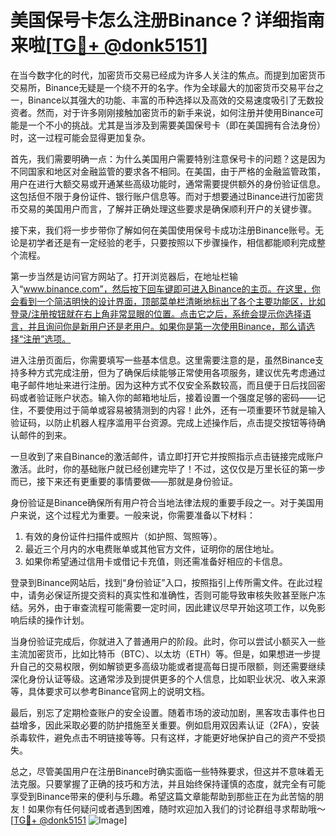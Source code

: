 # 美国保号卡怎么注册Binance？详细指南来啦[[TG💪+ @donk5151](https://t.me/s/donk5151)]

在当今数字化的时代，加密货币交易已经成为许多人关注的焦点。而提到加密货币交易所，Binance无疑是一个绕不开的名字。作为全球最大的加密货币交易平台之一，Binance以其强大的功能、丰富的币种选择以及高效的交易速度吸引了无数投资者。然而，对于许多刚刚接触加密货币的新手来说，如何注册并使用Binance可能是一个不小的挑战。尤其是当涉及到需要美国保号卡（即在美国拥有合法身份）时，这一过程可能会显得更加复杂。

首先，我们需要明确一点：为什么美国用户需要特别注意保号卡的问题？这是因为不同国家和地区对金融监管的要求各不相同。在美国，由于严格的金融监管政策，用户在进行大额交易或开通某些高级功能时，通常需要提供额外的身份验证信息。这包括但不限于身份证件、银行账户信息等。而对于想要通过Binance进行加密货币交易的美国用户而言，了解并正确处理这些要求是确保顺利开户的关键步骤。

接下来，我们将一步步带你了解如何在美国使用保号卡成功注册Binance账号。无论是初学者还是有一定经验的老手，只要按照以下步骤操作，相信都能顺利完成整个流程。

第一步当然是访问官方网站了。打开浏览器后，在地址栏输入“www.binance.com”，然后按下回车键即可进入Binance的主页。在这里，你会看到一个简洁明快的设计界面，顶部菜单栏清晰地标出了各个主要功能区，比如登录/注册按钮就在右上角非常显眼的位置。点击它之后，系统会提示你选择语言，并且询问你是新用户还是老用户。如果你是第一次使用Binance，那么请选择“注册”选项。

进入注册页面后，你需要填写一些基本信息。这里需要注意的是，虽然Binance支持多种方式完成注册，但为了确保后续能够正常使用各项服务，建议优先考虑通过电子邮件地址来进行注册。因为这种方式不仅安全系数较高，而且便于日后找回密码或者验证账户状态。输入你的邮箱地址后，接着设置一个强度足够的密码——记住，不要使用过于简单或容易被猜测到的内容！此外，还有一项重要环节就是输入验证码，以防止机器人程序滥用平台资源。完成上述操作后，点击提交按钮等待确认邮件的到来。

一旦收到了来自Binance的激活邮件，请立即打开它并按照指示点击链接完成账户激活。此时，你的基础账户就已经创建完毕了！不过，这仅仅是万里长征的第一步而已，接下来还有更重要的事情要做——那就是身份验证。

身份验证是Binance确保所有用户符合当地法律法规的重要手段之一。对于美国用户来说，这个过程尤为重要。一般来说，你需要准备以下材料：

1. 有效的身份证件扫描件或照片（如护照、驾照等）。
2. 最近三个月内的水电费账单或其他官方文件，证明你的居住地址。
3. 如果你希望通过信用卡或借记卡充值，则还需准备好相应的卡信息。

登录到Binance网站后，找到“身份验证”入口，按照指引上传所需文件。在此过程中，请务必保证所提交资料的真实性和准确性，否则可能导致审核失败甚至账户冻结。另外，由于审查流程可能需要一定时间，因此建议尽早开始这项工作，以免影响后续的操作计划。

当身份验证完成后，你就进入了普通用户的阶段。此时，你可以尝试小额买入一些主流加密货币，比如比特币（BTC）、以太坊（ETH）等。但是，如果想进一步提升自己的交易权限，例如解锁更多高级功能或者提高每日提币限额，则还需要继续深化身份认证等级。这通常涉及到提供更多的个人信息，比如职业状况、收入来源等，具体要求可以参考Binance官网上的说明文档。

最后，别忘了定期检查账户的安全设置。随着市场的波动加剧，黑客攻击事件也日益增多，因此采取必要的防护措施至关重要。例如启用双因素认证（2FA），安装杀毒软件，避免点击不明链接等等。只有这样，才能更好地保护自己的资产不受损失。

总之，尽管美国用户在注册Binance时确实面临一些特殊要求，但这并不意味着无法克服。只要掌握了正确的技巧和方法，并且始终保持谨慎的态度，就完全有可能享受到Binance带来的便利与乐趣。希望这篇文章能帮助到那些正在为此苦恼的朋友！如果你有任何疑问或者遇到困难，随时欢迎加入我们的讨论群组寻求帮助哦～[[TG💪+ @donk5151](https://t.me/s/donk5151) ![Image](https://i.postimg.cc/rwNCRYN7/Snipaste-2025-04-30-17-27-05.png)]